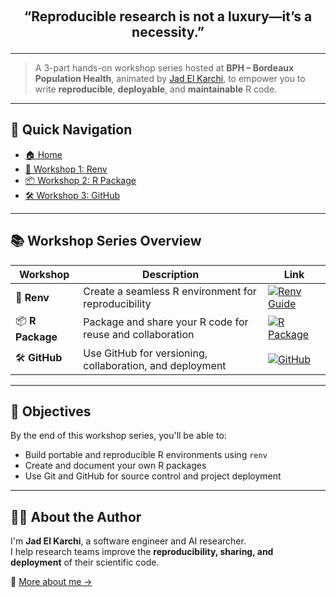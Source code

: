 <p align="center" style="font-size: 1.5em; font-weight: bold; margin-top: 20px;">
  “Reproducible research is not a luxury—it’s a necessity.”<br>
</p>

---

> A 3-part hands-on workshop series hosted at **BPH – Bordeaux Population Health**, animated by [Jad El Karchi](https://www.linkedin.com/in/jad-el-karchi/), to empower you to write **reproducible**, **deployable**, and **maintainable** R code.

---

## 🔗 Quick Navigation

- [🏠 Home](./README.md)
- [🧪 Workshop 1: Renv](./ws1-renv.md)
- [📦 Workshop 2: R Package](./ws2-rpackage.md)
- [🛠️ Workshop 3: GitHub](./ws3-github.md)

---

## 📚 Workshop Series Overview

| Workshop              | Description                                                  | Link                              |
|-----------------------|--------------------------------------------------------------|-----------------------------------|
| 🧪 **Renv**           | Create a seamless R environment for reproducibility          | [![Renv Guide](https://img.shields.io/badge/Workshop-Renv-blue?style=for-the-badge&logo=r)](https://sistm.github.io/level-up-your-code/ws1-renv.html)  |
| 📦 **R Package**      | Package and share your R code for reuse and collaboration    | [![R Package](https://img.shields.io/badge/Workshop-R_Package-green?style=for-the-badge&logo=r)](https://sistm.github.io/level-up-your-code/ws2-rpackage.html) |
| 🛠️ **GitHub**         | Use GitHub for versioning, collaboration, and deployment     | [![GitHub](https://img.shields.io/badge/Workshop-GitHub-black?style=for-the-badge&logo=github)](https://sistm.github.io/level-up-your-code/ws3-github.html) |

---

## 🎯 Objectives

By the end of this workshop series, you'll be able to:

- Build portable and reproducible R environments using `renv`
- Create and document your own R packages
- Use Git and GitHub for source control and project deployment

---

## 👨‍💻 About the Author

I'm **Jad El Karchi**, a software engineer and AI researcher.  
I help research teams improve the **reproducibility, sharing, and deployment** of their scientific code.

🔗 [More about me →](https://www.linkedin.com/in/jad-el-karchi/)

